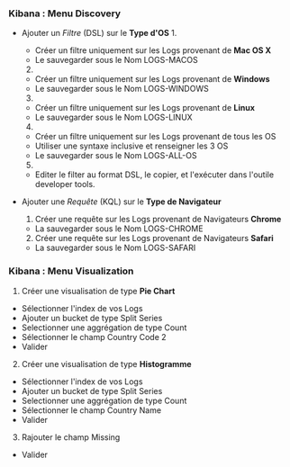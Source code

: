 ### Kibana : Menu Discovery 

- Ajouter un _Filtre_ (DSL) sur le **Type d'OS**
  1. 
    - Créer un filtre uniquement sur les Logs provenant de **Mac OS X**
    - Le sauvegarder sous le Nom LOGS-MACOS
  2. 
    - Créer un filtre uniquement sur les Logs provenant de **Windows**
    - Le sauvegarder sous le Nom LOGS-WINDOWS
  3. 
    - Créer un filtre uniquement sur les Logs provenant de **Linux**
    - Le sauvegarder sous le Nom LOGS-LINUX
  4. 
    - Créer un filtre uniquement sur les Logs provenant de tous les OS
    - Utiliser une syntaxe inclusive et renseigner les 3 OS
    - Le sauvegarder sous le Nom LOGS-ALL-OS
  5. 
    - Editer le filter au format DSL, le copier, et l'exécuter dans l'outile developer tools.
    
- Ajouter une _Requête_ (KQL) sur le **Type de Navigateur**
  1. Créer une requête sur les Logs provenant de Navigateurs **Chrome**
    - La sauvegarder sous le Nom LOGS-CHROME
  2. Créer une requête sur les Logs provenant de Navigateurs **Safari**
    - La sauvegarder sous le Nom LOGS-SAFARI
  
  
### Kibana : Menu Visualization

1. Créer une visualisation de type **Pie Chart**
  - Sélectionner l'index de vos Logs
  - Ajouter un bucket de type Split Series
  - Selectionner une aggrégation de type Count
  - Sélectionner le champ Country Code 2
  - Valider
2. Créer une visualisation de type **Histogramme**
  - Sélectionner l'index de vos Logs
  - Ajouter un bucket de type Split Series
  - Selectionner une aggrégation de type Count
  - Sélectionner le champ Country Name
  - Valider
3. Rajouter le champ Missing 
  - Valider
